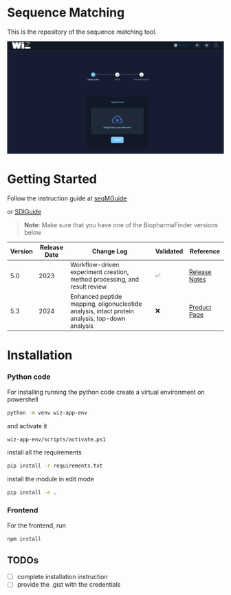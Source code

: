 # Sequence Matching

This is the repository of the sequence matching tool.

![home](https://github.com/kesler20/sequence_matching/blob/master/sequence%20matching%20image.png)

# Getting Started
Follow the instruction guide at [seqMGuide](https://scribehow.com/shared/How_To_Submit_Data_and_Download_Results__gC83MR_rSq2MSATGuP2zkA)

or [SDIGuide](https://github.com/kesler20/sequence_matching/blob/master/supporting_information/HowToSubmitDataandDownloadResults_PDF_2024-12-04080111.357514.pdf)

> **Note**: Make sure that you have one of the BiopharmaFinder versions below

| Version | Release Date | Change Log                                                                                      | Validated | Reference                                                                                                     |
|---------|--------------|------------------------------------------------------------------------------------------------|-----------|---------------------------------------------------------------------------------------------------------------|
| 5.0     | 2023         | Workflow-driven experiment creation, method processing, and result review                      | ✅       | [Release Notes](https://assets.thermofisher.com/TFS-Assets/CMD/manuals/man-xcali-98421-biopharma-finder-50-release-manxcali98421-en.pdf) |
| 5.3     | 2024         | Enhanced peptide mapping, oligonucleotide analysis, intact protein analysis, top-down analysis | ❌       | [Product Page](https://www.thermofisher.com/order/catalog/product/B51001849)                                 |


# Installation

### Python code
For installing running the python code create a virtual environment on powershell
```bash
python -m venv wiz-app-env
```
and activate it
```bash
wiz-app-env/scripts/activate.ps1
```
install all the requirements

```bash
pip install -r requirements.txt
```

install the module in edit mode
```bash
pip install -e .
```

### Frontend
For the frontend, run
```bash
npm install
```

## TODOs
- [ ] complete installation instruction
- [ ] provide the .gist with the credentials
